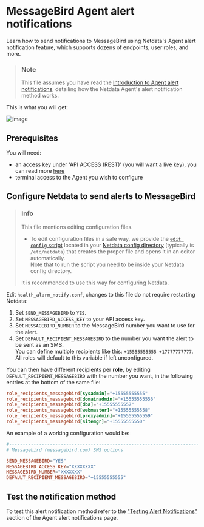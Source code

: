 # MessageBird Agent alert notifications

Learn how to send notifications to MessageBird using Netdata's Agent alert notification feature, which supports dozens of endpoints, user roles, and more.

> ### Note
>
> This file assumes you have read the [Introduction to Agent alert notifications](https://github.com/netdata/netdata/blob/master/health/notifications/README.md), detailing how the Netdata Agent's alert notification method works.

This is what you will get:

![image](https://cloud.githubusercontent.com/assets/17090999/20034652/620b6100-a39b-11e6-96af-4f83b8e830e2.png)

## Prerequisites

You will need:

- an access key under 'API ACCESS (REST)' (you will want a live key), you can read more [here](https://developers.messagebird.com/quickstarts/sms/test-credits-api-keys/)
- terminal access to the Agent you wish to configure

## Configure Netdata to send alerts to MessageBird

> ### Info
>
> This file mentions editing configuration files.  
>
> - To edit configuration files in a safe way, we provide the [`edit config` script](https://github.com/netdata/netdata/blob/master/docs/configure/nodes.md#use-edit-config-to-edit-configuration-files) located in your [Netdata config directory](https://github.com/netdata/netdata/blob/master/docs/configure/nodes.md#the-netdata-config-directory) (typically is `/etc/netdata`) that creates the proper file and opens it in an editor automatically.  
> Note that to run the script you need to be inside your Netdata config directory.
>
> It is recommended to use this way for configuring Netdata.

Edit `health_alarm_notify.conf`, changes to this file do not require restarting Netdata:

1. Set `SEND_MESSAGEBIRD` to `YES`.
2. Set `MESSAGEBIRD_ACCESS_KEY` to your API access key.
3. Set `MESSAGEBIRD_NUMBER` to the MessageBird number you want to use for the alert.
4. Set `DEFAULT_RECIPIENT_MESSAGEBIRD` to the number you want the alert to be sent as an SMS.  
  You can define multiple recipients like this: `+15555555555 +17777777777`.  
  All roles will default to this variable if left unconfigured.

You can then have different recipients per **role**, by editing `DEFAULT_RECIPIENT_MESSAGEBIRD` with the number you want, in the following entries at the bottom of the same file:

```conf
role_recipients_messagebird[sysadmin]="+15555555555"
role_recipients_messagebird[domainadmin]="+15555555556"
role_recipients_messagebird[dba]="+15555555557"
role_recipients_messagebird[webmaster]="+15555555558"
role_recipients_messagebird[proxyadmin]="+15555555559"
role_recipients_messagebird[sitemgr]="+15555555550"
```

An example of a working configuration would be:

```conf
#------------------------------------------------------------------------------
# Messagebird (messagebird.com) SMS options

SEND_MESSAGEBIRD="YES"
MESSAGEBIRD_ACCESS_KEY="XXXXXXXX"
MESSAGEBIRD_NUMBER="XXXXXXX"
DEFAULT_RECIPIENT_MESSAGEBIRD="+15555555555"
```

## Test the notification method

To test this alert notification method refer to the ["Testing Alert Notifications"](https://github.com/netdata/netdata/blob/master/health/notifications/README.md#testing-alert-notifications) section of the Agent alert notifications page.
